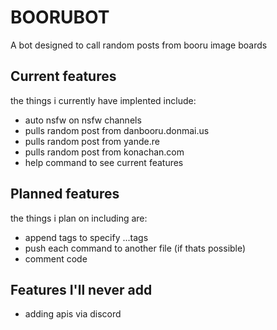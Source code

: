 # BOORUBOT
A bot designed to call random posts from booru image boards

## Current features
the things i currently have implented include:
* auto nsfw on nsfw channels
* pulls random post from danbooru.donmai.us
* pulls random post from yande.re
* pulls random post from konachan.com
* help command to see current features

## Planned features
the things i plan on including are:
* append tags to specify ...tags
* push each command to another file (if thats possible)
* comment code

## Features I'll never add
* adding apis via discord